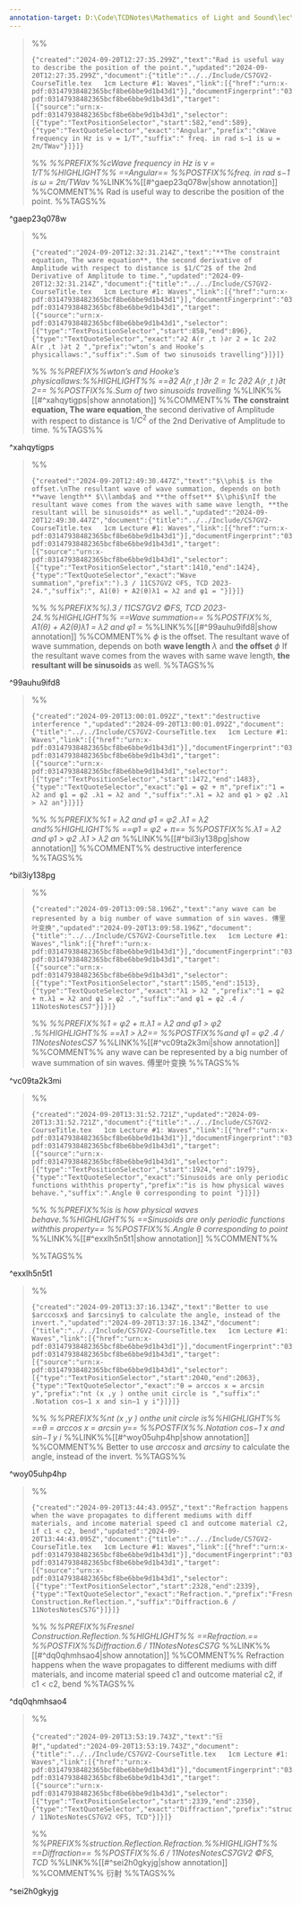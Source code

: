 ```yaml
---
annotation-target: D:\Code\TCDNotes\Mathematics of Light and Sound\lec\CS7GV2-L1-Waves-Slides.pdf
---
```



>%%
>```annotation-json
>{"created":"2024-09-20T12:27:35.299Z","text":"Rad is useful way to describe the position of the point.","updated":"2024-09-20T12:27:35.299Z","document":{"title":"../../Include/CS7GV2-CourseTitle.tex   1cm Lecture #1: Waves","link":[{"href":"urn:x-pdf:03147938482365bcf8be6bbe9d1b43d1"}],"documentFingerprint":"03147938482365bcf8be6bbe9d1b43d1"},"uri":"urn:x-pdf:03147938482365bcf8be6bbe9d1b43d1","target":[{"source":"urn:x-pdf:03147938482365bcf8be6bbe9d1b43d1","selector":[{"type":"TextPositionSelector","start":582,"end":589},{"type":"TextQuoteSelector","exact":"Angular","prefix":"cWave frequency in Hz is ν = 1/T","suffix":" freq. in rad s−1 is ω = 2π/TWav"}]}]}
>```
>%%
>*%%PREFIX%%cWave frequency in Hz is ν = 1/T%%HIGHLIGHT%% ==Angular== %%POSTFIX%%freq. in rad s−1 is ω = 2π/TWav*
>%%LINK%%[[#^gaep23q078w|show annotation]]
>%%COMMENT%%
>Rad is useful way to describe the position of the point.
>%%TAGS%%
>
^gaep23q078w


>%%
>```annotation-json
>{"created":"2024-09-20T12:32:31.214Z","text":"**The constraint equation, The ware equation**, the second derivative of Amplitude with respect to distance is $1/C^2$ of the 2nd Derivative of Amplitude to time.","updated":"2024-09-20T12:32:31.214Z","document":{"title":"../../Include/CS7GV2-CourseTitle.tex   1cm Lecture #1: Waves","link":[{"href":"urn:x-pdf:03147938482365bcf8be6bbe9d1b43d1"}],"documentFingerprint":"03147938482365bcf8be6bbe9d1b43d1"},"uri":"urn:x-pdf:03147938482365bcf8be6bbe9d1b43d1","target":[{"source":"urn:x-pdf:03147938482365bcf8be6bbe9d1b43d1","selector":[{"type":"TextPositionSelector","start":858,"end":896},{"type":"TextQuoteSelector","exact":"∂2 A(r ,t )∂r 2 = 1c 2∂2 A(r ,t )∂t 2 ","prefix":"wton’s and Hooke’s physicallaws:","suffix":".Sum of two sinusoids travelling"}]}]}
>```
>%%
>*%%PREFIX%%wton’s and Hooke’s physicallaws:%%HIGHLIGHT%% ==∂2 A(r ,t )∂r 2 = 1c 2∂2 A(r ,t )∂t 2== %%POSTFIX%%.Sum of two sinusoids travelling*
>%%LINK%%[[#^xahqytigps|show annotation]]
>%%COMMENT%%
>**The constraint equation, The ware equation**, the second derivative of Amplitude with respect to distance is $1/C^2$ of the 2nd Derivative of Amplitude to time.
>%%TAGS%%
>
^xahqytigps


>%%
>```annotation-json
>{"created":"2024-09-20T12:49:30.447Z","text":"$\\phi$ is the offset.\nThe resultant wave of wave summation, depends on both **wave length** $\\lambda$ and **the offset** $\\phi$\nIf the resultant wave comes from the waves with same wave length, **the resultant will be sinusoids** as well.","updated":"2024-09-20T12:49:30.447Z","document":{"title":"../../Include/CS7GV2-CourseTitle.tex   1cm Lecture #1: Waves","link":[{"href":"urn:x-pdf:03147938482365bcf8be6bbe9d1b43d1"}],"documentFingerprint":"03147938482365bcf8be6bbe9d1b43d1"},"uri":"urn:x-pdf:03147938482365bcf8be6bbe9d1b43d1","target":[{"source":"urn:x-pdf:03147938482365bcf8be6bbe9d1b43d1","selector":[{"type":"TextPositionSelector","start":1410,"end":1424},{"type":"TextQuoteSelector","exact":"Wave summation","prefix":").3 / 11CS7GV2 ©FS, TCD 2023-24.","suffix":", A1(θ) + A2(θ)λ1 = λ2 and φ1 = "}]}]}
>```
>%%
>*%%PREFIX%%).3 / 11CS7GV2 ©FS, TCD 2023-24.%%HIGHLIGHT%% ==Wave summation== %%POSTFIX%%, A1(θ) + A2(θ)λ1 = λ2 and φ1 =*
>%%LINK%%[[#^99auhu9ifd8|show annotation]]
>%%COMMENT%%
>$\phi$ is the offset.
>The resultant wave of wave summation, depends on both **wave length** $\lambda$ and **the offset** $\phi$
>If the resultant wave comes from the waves with same wave length, **the resultant will be sinusoids** as well.
>%%TAGS%%
>
^99auhu9ifd8


>%%
>```annotation-json
>{"created":"2024-09-20T13:00:01.092Z","text":"destructive interference ","updated":"2024-09-20T13:00:01.092Z","document":{"title":"../../Include/CS7GV2-CourseTitle.tex   1cm Lecture #1: Waves","link":[{"href":"urn:x-pdf:03147938482365bcf8be6bbe9d1b43d1"}],"documentFingerprint":"03147938482365bcf8be6bbe9d1b43d1"},"uri":"urn:x-pdf:03147938482365bcf8be6bbe9d1b43d1","target":[{"source":"urn:x-pdf:03147938482365bcf8be6bbe9d1b43d1","selector":[{"type":"TextPositionSelector","start":1472,"end":1483},{"type":"TextQuoteSelector","exact":"φ1 = φ2 + π","prefix":"1 = λ2 and φ1 = φ2 .λ1 = λ2 and ","suffix":".λ1 = λ2 and φ1 > φ2 .λ1 > λ2 an"}]}]}
>```
>%%
>*%%PREFIX%%1 = λ2 and φ1 = φ2 .λ1 = λ2 and%%HIGHLIGHT%% ==φ1 = φ2 + π== %%POSTFIX%%.λ1 = λ2 and φ1 > φ2 .λ1 > λ2 an*
>%%LINK%%[[#^bil3iy138pg|show annotation]]
>%%COMMENT%%
>destructive interference 
>%%TAGS%%
>
^bil3iy138pg


>%%
>```annotation-json
>{"created":"2024-09-20T13:09:58.196Z","text":"any wave can be represented by a big number of wave summation of sin waves. 傅里叶变换","updated":"2024-09-20T13:09:58.196Z","document":{"title":"../../Include/CS7GV2-CourseTitle.tex   1cm Lecture #1: Waves","link":[{"href":"urn:x-pdf:03147938482365bcf8be6bbe9d1b43d1"}],"documentFingerprint":"03147938482365bcf8be6bbe9d1b43d1"},"uri":"urn:x-pdf:03147938482365bcf8be6bbe9d1b43d1","target":[{"source":"urn:x-pdf:03147938482365bcf8be6bbe9d1b43d1","selector":[{"type":"TextPositionSelector","start":1505,"end":1513},{"type":"TextQuoteSelector","exact":"λ1 > λ2 ","prefix":"1 = φ2 + π.λ1 = λ2 and φ1 > φ2 .","suffix":"and φ1 = φ2 .4 / 11NotesNotesCS7"}]}]}
>```
>%%
>*%%PREFIX%%1 = φ2 + π.λ1 = λ2 and φ1 > φ2 .%%HIGHLIGHT%% ==λ1 > λ2== %%POSTFIX%%and φ1 = φ2 .4 / 11NotesNotesCS7*
>%%LINK%%[[#^vc09ta2k3mi|show annotation]]
>%%COMMENT%%
>any wave can be represented by a big number of wave summation of sin waves. 傅里叶变换
>%%TAGS%%
>
^vc09ta2k3mi


>%%
>```annotation-json
>{"created":"2024-09-20T13:31:52.721Z","updated":"2024-09-20T13:31:52.721Z","document":{"title":"../../Include/CS7GV2-CourseTitle.tex   1cm Lecture #1: Waves","link":[{"href":"urn:x-pdf:03147938482365bcf8be6bbe9d1b43d1"}],"documentFingerprint":"03147938482365bcf8be6bbe9d1b43d1"},"uri":"urn:x-pdf:03147938482365bcf8be6bbe9d1b43d1","target":[{"source":"urn:x-pdf:03147938482365bcf8be6bbe9d1b43d1","selector":[{"type":"TextPositionSelector","start":1924,"end":1979},{"type":"TextQuoteSelector","exact":"Sinusoids are only periodic functions withthis property","prefix":"is is how physical waves behave.","suffix":".Angle θ corresponding to point "}]}]}
>```
>%%
>*%%PREFIX%%is is how physical waves behave.%%HIGHLIGHT%% ==Sinusoids are only periodic functions withthis property== %%POSTFIX%%.Angle θ corresponding to point*
>%%LINK%%[[#^exxlh5n5t1|show annotation]]
>%%COMMENT%%
>
>%%TAGS%%
>
^exxlh5n5t1


>%%
>```annotation-json
>{"created":"2024-09-20T13:37:16.134Z","text":"Better to use $arccosx$ and $arcsiny$ to calculate the angle, instead of the invert.","updated":"2024-09-20T13:37:16.134Z","document":{"title":"../../Include/CS7GV2-CourseTitle.tex   1cm Lecture #1: Waves","link":[{"href":"urn:x-pdf:03147938482365bcf8be6bbe9d1b43d1"}],"documentFingerprint":"03147938482365bcf8be6bbe9d1b43d1"},"uri":"urn:x-pdf:03147938482365bcf8be6bbe9d1b43d1","target":[{"source":"urn:x-pdf:03147938482365bcf8be6bbe9d1b43d1","selector":[{"type":"TextPositionSelector","start":2040,"end":2063},{"type":"TextQuoteSelector","exact":"θ = arccos x = arcsin y","prefix":"nt (x ,y ) onthe unit circle is ","suffix":" .Notation cos−1 x and sin−1 y i"}]}]}
>```
>%%
>*%%PREFIX%%nt (x ,y ) onthe unit circle is%%HIGHLIGHT%% ==θ = arccos x = arcsin y== %%POSTFIX%%.Notation cos−1 x and sin−1 y i*
>%%LINK%%[[#^woy05uhp4hp|show annotation]]
>%%COMMENT%%
>Better to use $arccosx$ and $arcsiny$ to calculate the angle, instead of the invert.
>%%TAGS%%
>
^woy05uhp4hp


>%%
>```annotation-json
>{"created":"2024-09-20T13:44:43.095Z","text":"Refraction happens when the wave propagates to different mediums with diff materials, and income material speed c1 and outcome material c2, if c1 < c2, bend","updated":"2024-09-20T13:44:43.095Z","document":{"title":"../../Include/CS7GV2-CourseTitle.tex   1cm Lecture #1: Waves","link":[{"href":"urn:x-pdf:03147938482365bcf8be6bbe9d1b43d1"}],"documentFingerprint":"03147938482365bcf8be6bbe9d1b43d1"},"uri":"urn:x-pdf:03147938482365bcf8be6bbe9d1b43d1","target":[{"source":"urn:x-pdf:03147938482365bcf8be6bbe9d1b43d1","selector":[{"type":"TextPositionSelector","start":2328,"end":2339},{"type":"TextQuoteSelector","exact":"Refraction.","prefix":"Fresnel Construction.Reflection.","suffix":"Diffraction.6 / 11NotesNotesCS7G"}]}]}
>```
>%%
>*%%PREFIX%%Fresnel Construction.Reflection.%%HIGHLIGHT%% ==Refraction.== %%POSTFIX%%Diffraction.6 / 11NotesNotesCS7G*
>%%LINK%%[[#^dq0qhmhsao4|show annotation]]
>%%COMMENT%%
>Refraction happens when the wave propagates to different mediums with diff materials, and income material speed c1 and outcome material c2, if c1 < c2, bend
>%%TAGS%%
>
^dq0qhmhsao4


>%%
>```annotation-json
>{"created":"2024-09-20T13:53:19.743Z","text":"衍射","updated":"2024-09-20T13:53:19.743Z","document":{"title":"../../Include/CS7GV2-CourseTitle.tex   1cm Lecture #1: Waves","link":[{"href":"urn:x-pdf:03147938482365bcf8be6bbe9d1b43d1"}],"documentFingerprint":"03147938482365bcf8be6bbe9d1b43d1"},"uri":"urn:x-pdf:03147938482365bcf8be6bbe9d1b43d1","target":[{"source":"urn:x-pdf:03147938482365bcf8be6bbe9d1b43d1","selector":[{"type":"TextPositionSelector","start":2339,"end":2350},{"type":"TextQuoteSelector","exact":"Diffraction","prefix":"struction.Reflection.Refraction.","suffix":".6 / 11NotesNotesCS7GV2 ©FS, TCD"}]}]}
>```
>%%
>*%%PREFIX%%struction.Reflection.Refraction.%%HIGHLIGHT%% ==Diffraction== %%POSTFIX%%.6 / 11NotesNotesCS7GV2 ©FS, TCD*
>%%LINK%%[[#^sei2h0gkyjg|show annotation]]
>%%COMMENT%%
>衍射
>%%TAGS%%
>
^sei2h0gkyjg
